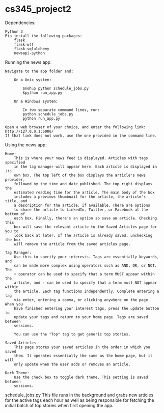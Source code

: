 # cs345_project2
Dependencies:

    Python 3
    Pip install the following packages:
        flask
        flask-wtf
        flask-sqlalchemy
        newsapi-python


Running the news app:

    Navigate to the app folder and:

        On a Unix system:

            $nohup python schedule_jobs.py
            $python run_app.py

        On a Windows system:

            In two separate command lines, run:
            python schedule_jobs.py
            python run_app.py

    Open a web browser of your choice, and enter the following link: http://127.0.0.1:5000/
    If that link does not work, use the one provided in the command line.


Using the news app:

    Home:
        This is where your news feed is displayed. Articles with tags specified
        in the tag manager will appear here. Each article is displayed in its
        own box. The top left of the box displays the article's news provider,
        followed by the time and date published. The top right displays the
        estimated reading time for the article. The main body of the box
        includes a previews thumbnail for the article, the article's title, and
        a description for the article, if available. There are options
        to share the article to LinkedIn, Twitter, or Facebook at the bottom of
        each box. Finally, there's an option so save an article. Checking this
        box will save the relevant article to the Saved Articles page for you to
        look back at later. If the article is already saved, unchecking the box
        will remove the article from the saved articles page.

    Tag Manager:
        Use this to specify your interests. Tags are essentially keywords, and
        can be made more complex using operators such as AND, OR, or NOT. The
        + operator can be used to specify that a term MUST appear within the
        article, and - can be used to specify that a term must NOT appear within
        the article. Each tag functions independently. Complete entering a tag
        via enter, entering a comma, or clicking anywhere on the page. When you
        have finished entering your interest tags, press the update button to
        update your tags and return to your home page. Tags are saved between
        sessions.

        You can use the "Top" tag to get generic top stories.

    Saved Articles
        This page stores your saved articles in the order in which you saved
        them. It operates essentially the same as the home page, but it will
        only update when the user adds or removes an article.

    Dark Theme:
        Use the check box to toggle dark theme. This setting is saved between
        sessions.

schedule_jobs.py
    This file runs in the background and grabs new articles for the active tags
    each hour as well as being responsible for fetching the initial batch of top
    stories when first opening the app.
